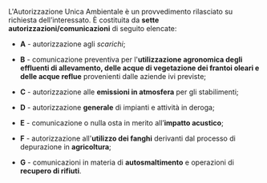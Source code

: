 L'Autorizzazione Unica Ambientale è un provvedimento rilasciato su richiesta dell’interessato.
È costituita da **sette autorizzazioni/comunicazioni** di seguito elencate:
- **A** - autorizzazione agli *scarichi*;
- **B** - comunicazione preventiva per l'**utilizzazione agronomica degli effluenti di allevamento, delle acque di vegetazione dei frantoi oleari e delle acque reflue** provenienti dalle aziende ivi previste;
- **C** - autorizzazione alle **emissioni in atmosfera** per gli stabilimenti;

- **D** - autorizzazione **generale** di impianti e attività in deroga;

- **E** - comunicazione o nulla osta in merito all’**impatto acustico**;

- **F** - autorizzazione all'**utilizzo dei fanghi** derivanti dal processo di depurazione in **agricoltura**;

- **G** - comunicazioni in materia di **autosmaltimento** e operazioni di **recupero di rifiuti**.
